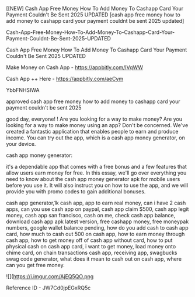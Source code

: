 [[NEW] Cash App Free Money How To Add Money To Cashapp Card Your Payment Couldn't Be Sent 2025 UPDATED [cash app free money how to add money to cashapp card your payment couldnt be sent 2025 updated]

Cash-App-Free-Money-How-To-Add-Money-To-Cashapp-Card-Your-Payment-Couldnt-Be-Sent-2025-UPDATED

Cash App Free Money How To Add Money To Cashapp Card Your Payment Couldn't Be Sent 2025 UPDATED

Make Money on Cash App -  https://appbitly.com/IVqWW


Cash App ++ Here - https://appbitly.com/aeCym


YbbFNHSIWA

approved cash app free money how to add money to cashapp card your payment couldn't be sent 2025

good day, everyone! ! Are you looking for a way to make money? Are you looking for a way to make money using an app? Don't be concerned. We've created a fantastic application that enables people to earn and produce income. You can try out the app, which is a cash app money generator, on your device.

cash app money generator:

it's a dependable app that comes with a free bonus and a few features that allow users earn money for free. In this essay, we'll go over everything you need to know about the cash app money generator apk for mobile users before you use it. It will also instruct you on how to use the app, and we will provide you with promo codes to gain additional bonuses.

cash app generator,1k cash app, app to earn real money, can i have 2 cash apps, can you use cash app on paypal, cash app claim $500, cash app legit money, cash app san francisco, cash on me, check cash app balance, download cash app apk latest version, free cashapp money, free moneypak numbers, google wallet balance pending, how do you add cash to cash app card, how much to cash out 500 on cash app, how to earn money through cash app, how to get money off of cash app without card, how to put physical cash on cash app card, i want to get money, load money onto chime card, on chain transactions cash app, receiving app, swagbucks swag code generator, what does it mean to cash out on cash app, where can you get free money.

![](https://i.imgur.com/AjEQ5QO.png

Reference ID - JW7Cd0jpEGxRQ5c